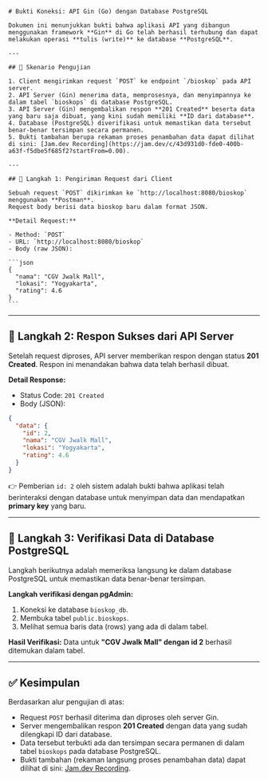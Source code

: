 ````
# Bukti Koneksi: API Gin (Go) dengan Database PostgreSQL

Dokumen ini menunjukkan bukti bahwa aplikasi API yang dibangun menggunakan framework **Gin** di Go telah berhasil terhubung dan dapat melakukan operasi **tulis (write)** ke database **PostgreSQL**.

---

## 📌 Skenario Pengujian

1. Client mengirimkan request `POST` ke endpoint `/bioskop` pada API server.
2. API Server (Gin) menerima data, memprosesnya, dan menyimpannya ke dalam tabel `bioskops` di database PostgreSQL.
3. API Server (Gin) mengembalikan respon **201 Created** beserta data yang baru saja dibuat, yang kini sudah memiliki **ID dari database**.
4. Database (PostgreSQL) diverifikasi untuk memastikan data tersebut benar-benar tersimpan secara permanen.
5. Bukti tambahan berupa rekaman proses penambahan data dapat dilihat di sini: [Jam.dev Recording](https://jam.dev/c/43d931d0-fde0-400b-a63f-f5dbe5f685f2?startFrom=0.00).

---

## 🔹 Langkah 1: Pengiriman Request dari Client

Sebuah request `POST` dikirimkan ke `http://localhost:8080/bioskop` menggunakan **Postman**.  
Request body berisi data bioskop baru dalam format JSON.

**Detail Request:**

- Method: `POST`
- URL: `http://localhost:8080/bioskop`
- Body (raw JSON):

```json
{
  "nama": "CGV Jwalk Mall",
  "lokasi": "Yogyakarta",
  "rating": 4.6
}
```
````

---

## 🔹 Langkah 2: Respon Sukses dari API Server

Setelah request diproses, API server memberikan respon dengan status **201 Created**.
Respon ini menandakan bahwa data telah berhasil dibuat.

**Detail Response:**

- Status Code: `201 Created`
- Body (JSON):

```json
{
  "data": {
    "id": 2,
    "nama": "CGV Jwalk Mall",
    "lokasi": "Yogyakarta",
    "rating": 4.6
  }
}
```

👉 Pemberian `id: 2` oleh sistem adalah bukti bahwa aplikasi telah berinteraksi dengan database untuk menyimpan data dan mendapatkan **primary key** yang baru.

---

## 🔹 Langkah 3: Verifikasi Data di Database PostgreSQL

Langkah berikutnya adalah memeriksa langsung ke dalam database PostgreSQL untuk memastikan data benar-benar tersimpan.

**Langkah verifikasi dengan pgAdmin:**

1. Koneksi ke database `bioskop_db`.
2. Membuka tabel `public.bioskops`.
3. Melihat semua baris data (rows) yang ada di dalam tabel.

**Hasil Verifikasi:**
Data untuk **"CGV Jwalk Mall" dengan id 2** berhasil ditemukan dalam tabel.

---

## ✅ Kesimpulan

Berdasarkan alur pengujian di atas:

- Request `POST` berhasil diterima dan diproses oleh server Gin.
- Server mengembalikan respon **201 Created** dengan data yang sudah dilengkapi ID dari database.
- Data tersebut terbukti ada dan tersimpan secara permanen di dalam tabel `bioskops` pada database PostgreSQL.
- Bukti tambahan (rekaman langsung proses penambahan data) dapat dilihat di sini: [Jam.dev Recording](https://jam.dev/c/43d931d0-fde0-400b-a63f-f5dbe5f685f2?startFrom=0.00).

```

```
